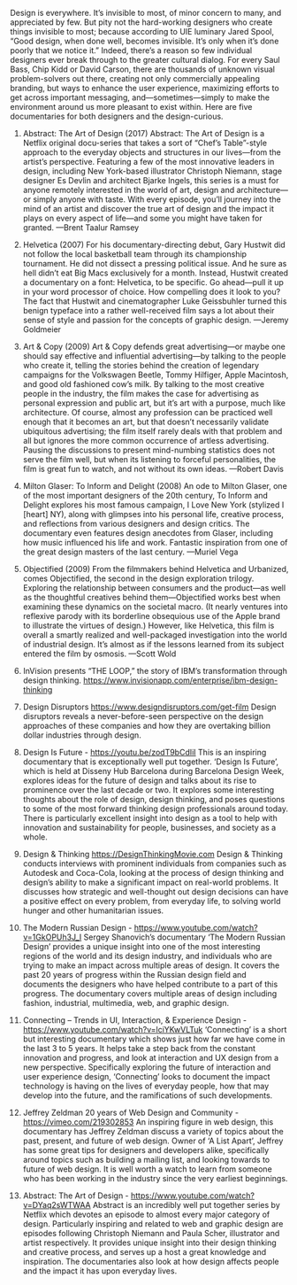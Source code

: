 Design is everywhere. It’s invisible to most, of minor concern to many, and appreciated by few. But pity not the hard-working designers who create things invisible to most; because according to UIE luminary Jared Spool, “Good design, when done well, becomes invisible. It’s only when it’s done poorly that we notice it.” Indeed, there’s a reason so few individual designers ever break through to the greater cultural dialog. For every Saul Bass, Chip Kidd or David Carson, there are thousands of unknown visual problem-solvers out there, creating not only commercially appealing branding, but ways to enhance the user experience, maximizing efforts to get across important messaging, and—sometimes—simply to make the environment around us more pleasant to exist within. Here are five documentaries for both designers and the design-curious.

1. Abstract: The Art of Design (2017)
Abstract: The Art of Design is a Netflix original docu-series that takes a sort of “Chef’s Table”-style approach to the everyday objects and structures in our lives—from the artist’s perspective. Featuring a few of the most innovative leaders in design, including New York-based illustrator Christoph Niemann, stage designer Es Devlin and architect Bjarke Ingels, this series is a must for anyone remotely interested in the world of art, design and architecture—or simply anyone with taste. With every episode, you’ll journey into the mind of an artist and discover the true art of design and the impact it plays on every aspect of life—and some you might have taken for granted. —Brent Taalur Ramsey

2. Helvetica (2007)
For his documentary-directing debut, Gary Hustwit did not follow the local basketball team through its championship tournament. He did not dissect a pressing political issue. And he sure as hell didn’t eat Big Macs exclusively for a month. Instead, Hustwit created a documentary on a font: Helvetica, to be specific. Go ahead—pull it up in your word processor of choice. How compelling does it look to you? The fact that Hustwit and cinematographer Luke Geissbuhler turned this benign typeface into a rather well-received film says a lot about their sense of style and passion for the concepts of graphic design. —Jeremy Goldmeier

3. Art & Copy (2009)
Art & Copy defends great advertising—or maybe one should say effective and influential advertising—by talking to the people who create it, telling the stories behind the creation of legendary campaigns for the Volkswagen Beetle, Tommy Hilfiger, Apple Macintosh, and good old fashioned cow’s milk. By talking to the most creative people in the industry, the film makes the case for advertising as personal expression and public art, but it’s art with a purpose, much like architecture. Of course, almost any profession can be practiced well enough that it becomes an art, but that doesn’t necessarily validate ubiquitous advertising; the film itself rarely deals with that problem and all but ignores the more common occurrence of artless advertising. Pausing the discussions to present mind-numbing statistics does not serve the film well, but when its listening to forceful personalities, the film is great fun to watch, and not without its own ideas. —Robert Davis

4. Milton Glaser: To Inform and Delight (2008)
An ode to Milton Glaser, one of the most important designers of the 20th century, To Inform and Delight explores his most famous campaign, I Love New York (stylized I [heart] NY), along with glimpses into his personal life, creative process, and reflections from various designers and design critics. The documentary even features design anecdotes from Glaser, including how music influenced his life and work. Fantastic inspiration from one of the great design masters of the last century. —Muriel Vega

5. Objectified (2009)
From the filmmakers behind Helvetica and Urbanized, comes Objectified, the second in the design exploration trilogy. Exploring the relationship between consumers and the product—as well as the thoughtful creatives behind them—Objectified works best when examining these dynamics on the societal macro. (It nearly ventures into reflexive parody with its borderline obsequious use of the Apple brand to illustrate the virtues of design.) However, like Helvetica, this film is overall a smartly realized and well-packaged investigation into the world of industrial design. It’s almost as if the lessons learned from its subject entered the film by osmosis. —Scott Wold

6. InVision presents “THE LOOP,” the story of IBM’s transformation through design thinking. https://www.invisionapp.com/enterprise/ibm-design-thinking

7. Design Disruptors https://www.designdisruptors.com/get-film
Design disruptors reveals a never-before-seen perspective on the design approaches of these companies and how they are overtaking billion dollar industries through design.

8. Design Is Future - https://youtu.be/zodT9bCdIiI
This is an inspiring documentary that is exceptionally well put together. ‘Design Is Future’, which is held at Disseny Hub Barcelona during Barcelona Design Week, explores ideas for the future of design and talks about its rise to prominence over the last decade or two.
It explores some interesting thoughts about the role of design, design thinking, and poses questions to some of the most forward thinking design professionals around today. There is particularly excellent insight into design as a tool to help with innovation and sustainability for people, businesses, and society as a whole.

9. Design & Thinking https://DesignThinkingMovie.com
Design & Thinking conducts interviews with prominent individuals from companies such as Autodesk and Coca-Cola, looking at the process of design thinking and design’s ability to make a significant impact on real-world problems.
It discusses how strategic and well-thought out design decisions can have a positive effect on every problem, from everyday life, to solving world hunger and other humanitarian issues.

10. The Modern Russian Design - https://www.youtube.com/watch?v=1GkOPUh3J_I
Sergey Shanovich’s documentary ‘The Modern Russian Design’ provides a unique insight into one of the most interesting regions of the world and its design industry, and individuals who are trying to make an impact across multiple areas of design. It covers the past 20 years of progress within the Russian design field and documents the designers who have helped contribute to a part of this progress.
The documentary covers multiple areas of design including fashion, industrial, multimedia, web, and graphic design.

11. Connecting – Trends in UI, Interaction, & Experience Design - https://www.youtube.com/watch?v=lciYKwVLTuk
‘Connecting’ is a short but interesting documentary which shows just how far we have come in the last 3 to 5 years. It helps take a step back from the constant innovation and progress, and look at interaction and UX design from a new perspective.
Specifically exploring the future of interaction and user experience design, ‘Connecting’ looks to document the impact technology is having on the lives of everyday people, how that may develop into the future, and the ramifications of such developments.

12. Jeffrey Zeldman 20 years of Web Design and Community - https://vimeo.com/219302853
An inspiring figure in web design, this documentary has Jeffrey Zeldman discuss a variety of topics about the past, present, and future of web design.
Owner of ‘A List Apart’, Jeffrey has some great tips for designers and developers alike, specifically around topics such as building a mailing list, and looking towards to future of web design. It is well worth a watch to learn from someone who has been working in the industry since the very earliest beginnings.

13. Abstract: The Art of Design - https://www.youtube.com/watch?v=DYaq2sWTWAA
Abstract is an incredibly well put together series by Netflix which devotes an episode to almost every major category of design. Particularly inspiring and related to web and graphic design are episodes following Christoph Niemann and Paula Scher, illustrator and artist respectively.
It provides unique insight into their design thinking and creative process, and serves up a host a great knowledge and inspiration. The documentaries also look at how design affects people and the impact it has upon everyday lives.
